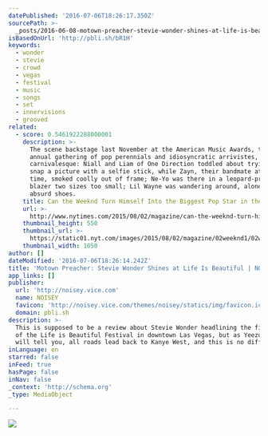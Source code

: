 ```yaml
---
datePublished: '2016-07-06T18:26:17.350Z'
sourcePath: >-
  _posts/2016-06-08-motown-preacher-stevie-wonder-shines-at-life-is-beautiful-or.md
isBasedOnUrl: 'http://pbli.sh/bR1H'
keywords:
  - wonder
  - stevie
  - crowd
  - vegas
  - festival
  - music
  - songs
  - set
  - innervisions
  - grooved
related:
  - score: 0.5461922288000001
    description: >-
      The scene backstage last November at the American Music Awards, that
      annual gathering of pop perennials and idiosyncratic arrivistes, was
      carnivalesque: Niall and Liam of One Direction toddled about trying to
      snap a picture with a selfie stick, while Zayn, their bandmate at the
      time, smoked coolly out of frame; Ne-Yo was there in a leopard-­print
      blazer two sizes too small; Lil Wayne was wandering around, alone, wearing
      absurd shoes.
    title: Can the Weeknd Turn Himself Into the Biggest Pop Star in the World?
    url: >-
      http://www.nytimes.com/2015/08/02/magazine/can-the-weeknd-turn-himself-into-the-biggest-pop-star-in-the-world.html
    thumbnail_height: 550
    thumbnail_url: >-
      https://static01.nyt.com/images/2015/08/02/magazine/02weeknd1/02weeknd1-facebookJumbo-v2.jpg
    thumbnail_width: 1050
author: []
dateModified: '2016-07-06T18:26:14.242Z'
title: 'Motown Preacher: Stevie Wonder Shines at Life Is Beautiful | NOISEY'
app_links: []
publisher:
  url: 'http://noisey.vice.com'
  name: NOISEY
  favicon: 'http://noisey.vice.com/themes/noisey/statics/img/favicon.ico'
  domain: pbli.sh
description: >-
  This is supposed to be a review about Stevie Wonder headlining the first night
  of the Life is Beautiful Festival in downtown Las Vegas, but as Yeezus himself
  will tell you, all roads lead back to Kanye West, and this is no different.
inLanguage: en
starred: false
inFeed: true
hasPage: false
inNav: false
_context: 'http://schema.org'
_type: MediaObject

---
```

![](https://the-grid-user-content.s3-us-west-2.amazonaws.com/4aba179e-d95c-4561-a816-9299dbff1170.jpg)